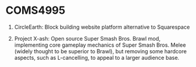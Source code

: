 # COMS4995

1. CircleEarth: Block building website platform alternative to Squarespace 

2. Project X-ash: Open source Super Smash Bros. Brawl mod, implementing core gameplay mechanics of Super Smash Bros. Melee (widely thought to be superior to Brawl), but removing some hardcore aspects, such as L-cancelling, to appeal to a larger audience base.
